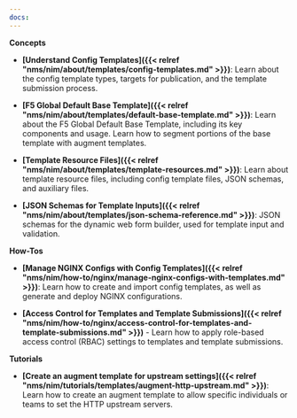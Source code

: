 ```yaml
---
docs:
---
```


**Concepts**

- **[Understand Config Templates]({{< relref "nms/nim/about/templates/config-templates.md" >}})**: Learn about the config template types, targets for publication, and the template submission process.

- **[F5 Global Default Base Template]({{< relref "nms/nim/about/templates/default-base-template.md" >}})**: Learn about the F5 Global Default Base Template, including its key components and usage. Learn how to segment portions of the base template with augment templates.
  
- **[Template Resource Files]({{< relref "nms/nim/about/templates/template-resources.md" >}})**: Learn about template resource files, including config template files, JSON schemas, and auxiliary files.
  
- **[JSON Schemas for Template Inputs]({{< relref "nms/nim/about/templates/json-schema-reference.md" >}})**: JSON schemas for the dynamic web form builder, used for template input and validation.


**How-Tos**

- **[Manage NGINX Configs with Config Templates]({{< relref "nms/nim/how-to/nginx/manage-nginx-configs-with-templates.md" >}})**: Learn how to create and import config templates, as well as generate and deploy NGINX configurations.

- **[Access Control for Templates and Template Submissions]({{< relref "nms/nim/how-to/nginx/access-control-for-templates-and-template-submissions.md" >}})** - Learn how to apply role-based access control (RBAC) settings to templates and template submissions.

**Tutorials**

- **[Create an augment template for upstream settings]({{< relref "nms/nim/tutorials/templates/augment-http-upstream.md" >}})**: Learn how to create an augment template to allow specific individuals or teams to set the HTTP upstream servers.